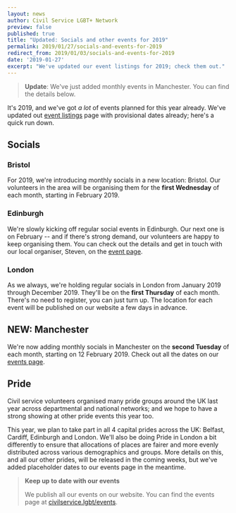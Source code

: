 ```yaml
---
layout: news
author: Civil Service LGBT+ Network
preview: false
published: true
title: "Updated: Socials and other events for 2019"
permalink: 2019/01/27/socials-and-events-for-2019
redirect_from: 2019/01/03/socials-and-events-for-2019
date: '2019-01-27'
excerpt: "We've updated our event listings for 2019; check them out."
---
```


> **Update**: We've just added monthly events in Manchester. You can find the details below.

It's 2019, and we've got *a lot* of events planned for this year already. We've updated out [event listings](/events) page with provisional dates already; here's a quick run down.

## Socials

### Bristol

For 2019, we're introducing monthly socials in a new location: Bristol. Our volunteers in the area will be organising them for the **first Wednesday** of each month, starting in February 2019.

### Edinburgh

We're slowly kicking off regular social events in Edinburgh. Our next one is on February -- and if there's strong demand, our volunteers are happy to keep organising them. You can check out the details and get in touch with our local organiser, Steven, on the [event page](https://www.civilservice.lgbt/event/2019-02-06-edinburgh-social/).

### London

As we always, we're holding regular socials in London from January 2019 through December 2019. They'll be on the **first Thursday** of each month. There's no need to register, you can just turn up. The location for each event will be published on our website a few days in advance.

## NEW: Manchester

We're now adding monthly socials in Manchester on the **second Tuesday** of each month, starting on 12 February 2019. Check out all the dates on our [events page](/events).

## Pride

Civil service volunteers organised many pride groups around the UK last year across departmental and national networks; and we hope to have a strong showing at other pride events this year too.

This year, we plan to take part in all 4 capital prides across the UK: Belfast, Cardiff, Edinburgh and London. We'll also be doing Pride in London a bit differently to ensure that allocations of places are fairer and more evenly distributed across various demographics and groups. More details on this, and all our other prides, will be released in the coming weeks, but we've added placeholder dates to our events page in the meantime.

> **Keep up to date with our events**
>
> We publish all our events on our website. You can find the events page at [civilservice.lgbt/events](/events).
